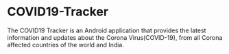 # COVID19-Tracker
The COVID19 Tracker is an Android application that provides the latest information and updates about the Corona Virus(COVID-19), from all Corona affected countries of the world and India.
